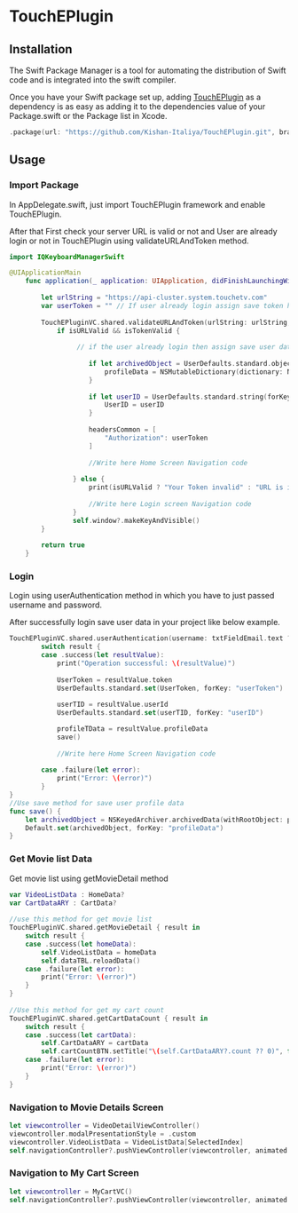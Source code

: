 # TouchEPlugin

## Installation

The Swift Package Manager is a tool for automating the distribution of Swift code and is integrated into the swift compiler.

Once you have your Swift package set up, adding [TouchEPlugin](https://github.com/Kishan-Italiya/TouchEPlugin.git) as a dependency is as easy as adding it to the dependencies value of your Package.swift or the Package list in Xcode.

```swift
.package(url: "https://github.com/Kishan-Italiya/TouchEPlugin.git", branch: "main"),
```

## Usage

### Import Package 
In AppDelegate.swift, just import TouchEPlugin framework and enable TouchEPlugin. 

After that First check your server URL is valid or not and User are already login or not in TouchEPlugin using validateURLAndToken method.
 
```swift
import IQKeyboardManagerSwift

@UIApplicationMain
    func application(_ application: UIApplication, didFinishLaunchingWithOptions launchOptions: [UIApplication.LaunchOptionsKey: Any]?) -> Bool {
        
        let urlString = "https://api-cluster.system.touchetv.com"
        var userToken = "" // If user already login assign save token here.
        
        TouchEPluginVC.shared.validateURLAndToken(urlString: urlString, token: userToken) { isURLValid, isTokenValid in
            if isURLValid && isTokenValid {
            
                 // if the user already login then assign save user data to package data profileData,UserID, headersCommon like below example 
            
                    if let archivedObject = UserDefaults.standard.object(forKey:"profileData") as? Data {
                        profileData = NSMutableDictionary(dictionary: NSKeyedUnarchiver.unarchiveObject(with: archivedObject) as! NSMutableDictionary)
                    }
                    
                    if let userID = UserDefaults.standard.string(forKey: "userID") {
                        UserID = userID
                    }
                    
                    headersCommon = [
                        "Authorization": userToken
                    ]
                    
                    //Write here Home Screen Navigation code
                    
                } else {
                    print(isURLValid ? "Your Token invalid" : "URL is invalid")
                    
                    //Write here Login screen Navigation code
                }
                self.window?.makeKeyAndVisible()
        }
        
        return true
    }
```

### Login 
Login using userAuthentication method in which you have to just passed username and password.

After successfully login save user data in your project like below example.

```swift
TouchEPluginVC.shared.userAuthentication(username: txtFieldEmail.text ?? "", password: txtFieldPassword.text ?? "") { result in
        switch result {
        case .success(let resultValue):
            print("Operation successful: \(resultValue)")
                
            UserToken = resultValue.token
            UserDefaults.standard.set(UserToken, forKey: "userToken")
            
            userTID = resultValue.userId
            UserDefaults.standard.set(userTID, forKey: "userID")

            profileTData = resultValue.profileData
            save()
                
            //Write here Home Screen Navigation code
                
        case .failure(let error):
            print("Error: \(error)")
        }
}
//Use save method for save user profile data
func save() {
    let archivedObject = NSKeyedArchiver.archivedData(withRootObject: profileTData)
    Default.set(archivedObject, forKey: "profileData")
}
```
### Get Movie list Data
Get movie list using getMovieDetail method 

```swift
var VideoListData : HomeData?
var CartDataARY : CartData?
    
//use this method for get movie list 
TouchEPluginVC.shared.getMovieDetail { result in
    switch result {
    case .success(let homeData):
        self.VideoListData = homeData
        self.dataTBL.reloadData()
    case .failure(let error):
        print("Error: \(error)")
    }
}
    
//Use this method for get my cart count         
TouchEPluginVC.shared.getCartDataCount { result in
    switch result {
    case .success(let cartData):
        self.CartDataARY = cartData
        self.cartCountBTN.setTitle("\(self.CartDataARY?.count ?? 0)", for: .normal)
    case .failure(let error):
        print("Error: \(error)")
    }
}        
```
### Navigation to Movie Details Screen

```swift 
let viewcontroller = VideoDetailViewController()
viewcontroller.modalPresentationStyle = .custom
viewcontroller.VideoListData = VideoListData[SelectedIndex]
self.navigationController?.pushViewController(viewcontroller, animated: true)
```
### Navigation to My Cart Screen

```swift 
let viewcontroller = MyCartVC()
self.navigationController?.pushViewController(viewcontroller, animated: true)
```

